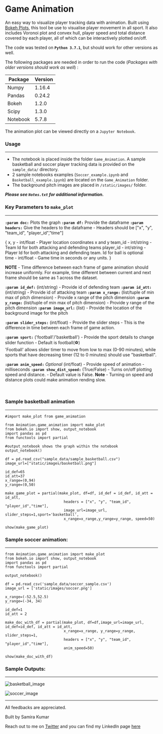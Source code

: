 
Game Animation
====
An easy way to visualize player tracking data with animation. Built using [Bokeh Plots](https://github.com/bokeh/bokeh), this tool be use to visualise player movement in all sport. It also includes Voronoi plot and convex hull, player speed and total distance covered by each player, all of  which can be interactively plotted on/off.

The code was tested on **`Python 3.7.1`**, but should work for other versions as well. 

The following packages are needed in order to run the code (*Packages with older versions should work as well*) :

| Package |Version|
|--|--|
| Numpy |1.16.4|
|Pandas|0.24.2|
| Bokeh|1.2.0|
| Scipy|1.3.0|
| Notebook|5.7.8|


The animation plot can be viewed directly on a `Jupyter Notebook`. 

### Usage
---
- The notebook is placed inside the folder `Game_Animation`. A sample basketball and soccer player tracking data is provided on the `sample_data/` directory.  
- 2 sample notebooks examples (`Soccer_example.ipynb` and `Basketball_example.ipynb`)  are located on the `Game_Animation` folder. 
- The background pitch images are placed in `/static/images/` folder.  


***Please see `Notes.txt` for additional information.***
 

### Key Parameters to `make_plot`
---

**`:param doc:`** Plots the graph
**`:param df:`** Provide the dataframe
**`:param headers:`** Give the headers to the dataframe - Headers should be ["x", "y", "team_id", "player_id","time"]

{ x, y - int/float - Player location coordinates x and y
team_id - int/string - Team Id for both attacking and defending teams
player_id - int/string - Player Id for both attacking and defending team. Id for ball is optional  
time - int/float - Game time in seconds or any units. }  

**NOTE** - Time difference between each frame of game animation should increase uniformly. For example, time different between current and next frame should be same as 1 across the dataset. 

**`:param id_def:`** (int/string) - Provide id of defending team
**`:param id_att:`** (int/string) - Provide id of attacking team
**`:param x_range:`** (list/tuple of min max of pitch dimension) - Provide x range of the pitch dimension
**`:param y_range:`** (list/tuple of min max of pitch dimension) - Provide y range of the pitch dimension
**`:param image_url:`** (list) - Provide the location of the background image for the pitch

**`:param slider_steps:`** (int/float) - Provide the slider steps - This is the difference in time between each frame of game action.

**`:param sport:`** ('football'/'basketball') - Provide the sport details to change slider function - Default is football(⚽️)  
						'Football' allows slider timer to move from low to max (0-90 minutes), while sports that have decreasing timer (12 to 0 minutes) should use "basketball".

**`:param anim_speed:`** *Optional* (int/float) - Provide speed of animation - milliseconds
**`:param show_dist_speed:`** (True/False) - Turns on/off plotting speed and distance. - Default value is False.
**Note** - Turning on speed and distance plots could make animation rending slow.

<br>

### Sample basketball animation
---

```
#import make_plot from game_animation

from Animation.game_animation import make_plot
from bokeh.io import show, output_notebook
import pandas as pd
from functools import partial

#output_notebook shows the graph within the notebook
output_notebook()

df = pd.read_csv("sample_data/sample_basketball.csv")
image_url=["static/images/basketball.png"]

id_def=65
id_att=37
x_range=(0,94)
y_range=(0,50)

make_game_plot = partial(make_plot, df=df, id_def = id_def, id_att = id_att,
                           headers = ["x", "y", "team_id", "player_id","time"], 
                           image_url=image_url, slider_steps=1,sport='basketball', 
                           x_range=x_range,y_range=y_range, speed=50)

show(make_game_plot)

```

### Sample soccer animation:
---
```
from Animation.game_animation import make_plot
from bokeh.io import show, output_notebook
import pandas as pd
from functools import partial

output_notebook()

df = pd.read_csv('sample_data/soccer_sample.csv')
image_url = ['static/images/soccer.png']

x_range=(-52.5,52.5)
y_range=(-34, 34)

id_def=1
id_att = 2

make_doc_with_df = partial(make_plot, df=df,image_url=image_url, id_def=id_def, id_att = id_att,
                           x_range=x_range, y_range=y_range, slider_steps=1,
                           headers = ["x", "y", "team_id", "player_id","time"], 
                           anim_speed=50)

show(make_doc_with_df)
```

### Sample Outputs:
---
![basketball_image]('sample_images/basketball.png')

![soccer_image]('sample_images/soccer.png')

---

All feedbacks are appreciated.

Built by Samira Kumar

Reach out to me on [Twitter](https://twitter.com/Samirak93) and you can find my LinkedIn page [here](http://linkedin.com/in/samirakumar/)
